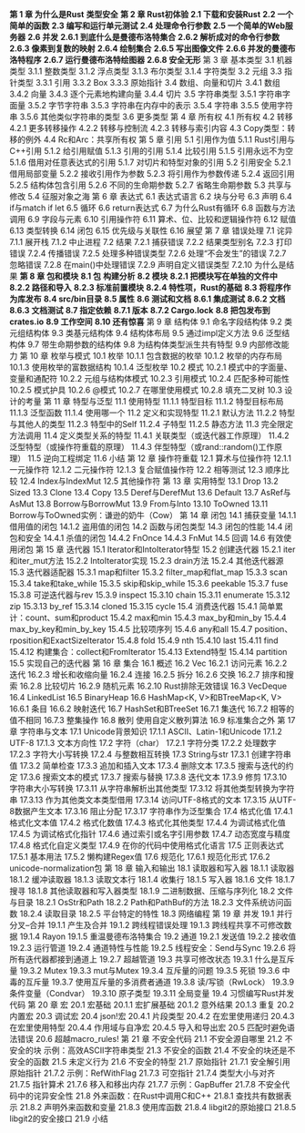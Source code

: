 **第 1 章 为什么是Rust**
  **类型安全**
**第 2 章 Rust初体验**
  **2.1 下载和安装Rust**
  **2.2 一个简单的函数**
  **2.3 编写和运行单元测试**
  **2.4 处理命令行参数**
  **2.5 一个简单的Web服务器**
  **2.6 并发**
    **2.6.1 到底什么是曼德布洛特集合**
    **2.6.2 解析成对的命令行参数**
    **2.6.3 像素到复数的映射**
    **2.6.4 绘制集合**
    **2.6.5 写出图像文件**
    **2.6.6 并发的曼德布洛特程序**
    **2.6.7 运行曼德布洛特绘图器**
    **2.6.8 安全无形**
第 3 章 基本类型
  3.1 机器类型
    3.1.1 整数类型
    3.1.2 浮点类型
    3.1.3 布尔类型
    3.1.4 字符类型
  3.2 元组
  3.3 指针类型
    3.3.1 引用
    3.3.2 Box
    3.3.3 原始指针
  3.4 数组、向量和切片
    3.4.1 数组
    3.4.2 向量
    3.4.3 逐个元素地构建向量
    3.4.4 切片
  3.5 字符串类型
    3.5.1 字符串字面量
    3.5.2 字节字符串
    3.5.3 字符串在内存中的表示
    3.5.4 字符串
    3.5.5 使用字符串
    3.5.6 其他类似字符串的类型
  3.6 更多类型
第 4 章 所有权
  4.1 所有权
  4.2 转移
    4.2.1 更多转移操作
    4.2.2 转移与控制流
    4.2.3 转移与索引内容
  4.3 Copy类型：转移的例外
  4.4 Rc和Arc：共享所有权
第 5 章 引用
  5.1 引用作为值
    5.1.1 Rust引用与C++引用
    5.1.2 给引用赋值
    5.1.3 引用的引用
    5.1.4 比较引用
    5.1.5 引用永远不为空
    5.1.6 借用对任意表达式的引用
    5.1.7 对切片和特型对象的引用
  5.2 引用安全
    5.2.1 借用局部变量
    5.2.2 接收引用作为参数
    5.2.3 将引用作为参数传递
    5.2.4 返回引用
    5.2.5 结构体包含引用
    5.2.6 不同的生命期参数
    5.2.7 省略生命期参数
  5.3 共享与修改
  5.4 征服对象之海
第 6 章 表达式
  6.1 表达式语言
  6.2 块与分号
  6.3 声明
  6.4 if与match
    if let
  6.5 循环
  6.6 return表达式
  6.7 为什么Rust有循环
  6.8 函数与方法调用
  6.9 字段与元素
  6.10 引用操作符
  6.11 算术、位、比较和逻辑操作符
  6.12 赋值
  6.13 类型转换
  6.14 闭包
  6.15 优先级与关联性
  6.16 展望
第 7 章 错误处理
  7.1 诧异
    7.1.1 展开栈
    7.1.2 中止进程
  7.2 结果
    7.2.1 捕获错误
    7.2.2 结果类型别名
    7.2.3 打印错误
    7.2.4 传播错误
    7.2.5 处理多种错误类型
    7.2.6 处理“不会发生”的错误
    7.2.7 忽略错误
    7.2.8 在main()中处理错误
    7.2.9 声明自定义错误类型
    7.2.10 为什么是结果
**第 8 章 包和模块**
  **8.1 包**
    **构建分析**
  **8.2 模块**
    **8.2.1 把模块写在单独的文件中**
    **8.2.2 路径和导入**
    **8.2.3 标准前置模块**
    **8.2.4 特性项，Rust的基础**
  **8.3 将程序作为库发布**
  **8.4 src/bin目录**
  **8.5 属性**
  **8.6 测试和文档**
    **8.6.1 集成测试**
    **8.6.2 文档**
    **8.6.3 文档测试**
  **8.7 指定依赖**
    **8.7.1 版本**
    **8.7.2 Cargo.lock**
  **8.8 把包发布到crates.io**
  **8.9 工作空间**
 **8.10 还有惊喜**
第 9 章 结构体
  9.1 命名字段结构体
  9.2 类元组结构体
  9.3 类基元结构体
  9.4 结构体布局
  9.5 通过impl定义方法
  9.6 泛型结构体
  9.7 带生命期参数的结构体
  9.8 为结构体类型派生共有特型
  9.9 内部修改能力
第 10 章 枚举与模式
  10.1 枚举
    10.1.1 包含数据的枚举
    10.1.2 枚举的内存布局
    10.1.3 使用枚举的富数据结构
    10.1.4 泛型枚举
  10.2 模式
    10.2.1 模式中的字面量、变量和通配符
    10.2.2 元组与结构体模式
    10.2.3 引用模式
    10.2.4 匹配多种可能性
    10.2.5 模式护具
    10.2.6 @模式
    10.2.7 在哪里使用模式
    10.2.8 填充二叉树
  10.3 设计的考量
第 11 章 特型与泛型
  11.1 使用特型
    11.1.1 特型目标
    11.1.2 特型目标布局
    11.1.3 泛型函数
    11.1.4 使用哪一个
  11.2 定义和实现特型
    11.2.1 默认方法
    11.2.2 特型与其他人的类型
    11.2.3 特型中的Self
    11.2.4 子特型
    11.2.5 静态方法
  11.3 完全限定方法调用
  11.4 定义类型关系的特型
    11.4.1 关联类型（或迭代器工作原理）
    11.4.2 泛型特型（或操作符重载的原理）
    11.4.3 伴型特型（或rand::random()工作原理）
  11.5 逆向工程绑定
  11.6 小结
第 12 章 操作符重载
  12.1 算术与位操作符
    12.1.1 一元操作符
    12.1.2 二元操作符
    12.1.3 复合赋值操作符
  12.2 相等测试
  12.3 顺序比较
  12.4 Index与IndexMut
  12.5 其他操作符
第 13 章 实用特型
  13.1 Drop
  13.2 Sized
  13.3 Clone
  13.4 Copy
  13.5 Deref与DerefMut
  13.6 Default
  13.7 AsRef与AsMut
  13.8 Borrow与BorrowMut
  13.9 From与Into
  13.10 ToOwned
  13.11 Borrow与ToOwned实例：谦逊的奶牛（Cow）
第 14 章 闭包
  14.1 捕获变量
    14.1.1 借用值的闭包
    14.1.2 盗用值的闭包
  14.2 函数与闭包类型
  14.3 闭包的性能
  14.4 闭包和安全
    14.4.1 杀值的闭包
  14.4.2 FnOnce
    14.4.3 FnMut
  14.5 回调
  14.6 有效使用闭包
第 15 章 迭代器
  15.1 Iterator和IntoIterator特型
  15.2 创建迭代器
    15.2.1 iter和iter_mut方法
    15.2.2 IntoIterator实现
    15.2.3 drain方法
    15.2.4 其他迭代器源
  15.3 迭代器适配器
    15.3.1 map和filter
    15.3.2 filter_map和flat_map
    15.3.3 scan
    15.3.4 take和take_while
    15.3.5 skip和skip_while
    15.3.6 peekable
    15.3.7 fuse
    15.3.8 可逆迭代器与rev
    15.3.9 inspect
    15.3.10 chain
    15.3.11 enumerate
    15.3.12 zip
    15.3.13 by_ref
    15.3.14 cloned
    15.3.15 cycle
  15.4 消费迭代器
    15.4.1 简单累计：count、sum和product
    15.4.2 max和min
    15.4.3 max_by和min_by
    15.4.4 max_by_key和min_by_key
    15.4.5 比较项序列
    15.4.6 any和all
    15.4.7 position、rposition和ExactSizeIterator
    15.4.8 fold
    15.4.9 nth
    15.4.10 last
    15.4.11 find
    15.4.12 构建集合：collect和FromIterator
    15.4.13 Extend特型
    15.4.14 partition
  15.5 实现自己的迭代器
第 16 章 集合
  16.1 概述
  16.2 Vec<T>
    16.2.1 访问元素
    16.2.2 迭代
    16.2.3 增长和收缩向量
    16.2.4 连接
    16.2.5 拆分
    16.2.6 交换
    16.2.7 排序和搜索
    16.2.8 比较切片
    16.2.9 随机元素
    16.2.10 Rust排除无效错误
  16.3 VecDeque<T>
  16.4 LinkedList<T>
  16.5 BinaryHeap<T>
  16.6 HashMap<K, V>和BTreeMap<K, V>
    16.6.1 条目
    16.6.2 映射迭代
  16.7 HashSet<T>和BTreeSet<T>
    16.7.1 集迭代
    16.7.2 相等的值不相同
    16.7.3 整集操作
  16.8 散列
    使用自定义散列算法
  16.9 标准集合之外
第 17 章 字符串与文本
  17.1 Unicode背景知识
    17.1.1 ASCII、Latin-1和Unicode
    17.1.2 UTF-8
    17.1.3 文本方向性
  17.2 字符（char）
    17.2.1 字符分类
    17.2.2 处理数字
    17.2.3 字符大小写转换
    17.2.4 与整数相互转换
  17.3 String与str
    17.3.1 创建字符串值
    17.3.2 简单检查
    17.3.3 追加和插入文本
    17.3.4 删除文本
    17.3.5 搜索与迭代的约定
    17.3.6 搜索文本的模式
    17.3.7 搜索与替换
    17.3.8 迭代文本
    17.3.9 修剪
    17.3.10 字符串大小写转换
    17.3.11 从字符串解析出其他类型
    17.3.12 将其他类型转换为字符串
    17.3.13 作为其他类文本类型借用
    17.3.14 访问UTF-8格式的文本
    17.3.15 从UTF-8数据产生文本
    17.3.16 阻止分配
    17.3.17 字符串作为泛型集合
  17.4 格式化值
    17.4.1 格式化文本值
    17.4.2 格式化数值
    17.4.3 格式化其他类型
    17.4.4 为调试格式化值
    17.4.5 为调试格式化指针
    17.4.6 通过索引或名字引用参数
    17.4.7 动态宽度与精度
    17.4.8 格式化自定义类型
    17.4.9 在你的代码中使用格式化语言
  17.5 正则表达式
    17.5.1 基本用法
    17.5.2 懒构建Regex值
  17.6 规范化
    17.6.1 规范化形式
    17.6.2 unicode-normalization包
第 18 章 输入和输出
  18.1 读取器和写入器
    18.1.1 读取器
    18.1.2 缓冲读取器
    18.1.3 读取文本行
    18.1.4 收集行
    18.1.5 写入器
    18.1.6 文件
    18.1.7 搜寻
    18.1.8 其他读取器和写入器类型
    18.1.9 二进制数据、压缩与序列化
  18.2 文件与目录
    18.2.1 OsStr和Path
    18.2.2 Path和PathBuf的方法
    18.2.3 文件系统访问函数
    18.2.4 读取目录
    18.2.5 平台特定的特性
  18.3 网络编程
第 19 章 并发
  19.1 并行分叉–合并
    19.1.1 产生及合并
    19.1.2 跨线程错误处理
    19.1.3 跨线程共享不可修改数据
    19.1.4 Rayon
    19.1.5 重温曼德布洛特集合
  19.2 通道
    19.2.1 发送值
    19.2.2 接收值
    19.2.3 运行管道
    19.2.4 通道特性与性能
    19.2.5 线程安全：Send与Sync
    19.2.6 将所有迭代器都接到通道上
    19.2.7 超越管道
  19.3 共享可修改状态
    19.3.1 什么是互斥量
    19.3.2 Mutex<T>
    19.3.3 mut与Mutex
    19.3.4 互斥量的问题
    19.3.5 死锁
    19.3.6 中毒的互斥量
    19.3.7 使用互斥量的多消费者通道
    19.3.8 读/写锁（RwLock<T>）
    19.3.9 条件变量（Condvar）
    19.3.10 原子类型
    19.3.11 全局变量
  19.4 习惯编写Rust并发代码
第 20 章 宏
  20.1 宏基础
    20.1.1 宏扩展基础
    20.1.2 意外结果
    20.1.3 重复
  20.2 内置宏
  20.3 调试宏
  20.4 json!宏
    20.4.1 片段类型
    20.4.2 在宏里使用递归
    20.4.3 在宏里使用特型
    20.4.4 作用域与自净宏
    20.4.5 导入和导出宏
  20.5 匹配时避免语法错误
  20.6 超越macro_rules!
第 21 章 不安全代码
  21.1 不安全源自哪里
  21.2 不安全的块
    示例：高效ASCII字符串类型
  21.3 不安全的函数
  21.4 不安全的块还是不安全的函数
  21.5 未定义行为
  21.6 不安全的特型
  21.7 原始指针
    21.7.1 安全解引用原始指针
    21.7.2 示例：RefWithFlag
    21.7.3 可空指针
    21.7.4 类型大小与对齐
    21.7.5 指针算术
    21.7.6 移入和移出内存
    21.7.7 示例：GapBuffer
    21.7.8 不安全代码中的诧异安全性
  21.8 外来函数：在Rust中调用C和C++
    21.8.1 查找共有数据表示
    21.8.2 声明外来函数和变量
    21.8.3 使用库函数
    21.8.4 libgit2的原始接口
    21.8.5 libgit2的安全接口
  21.9 小结